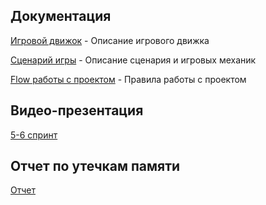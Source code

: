 ## Документация

[Игровой движок](https://github.com/Ev-Kos/card-game/blob/8e40a989f4d468374a6fee81fba12921c45c069b/docs/gameEngine.md) - Описание игрового движка

[Сценарий игры](https://github.com/Ev-Kos/card-game/blob/66ca133ff00c255d42514d3bc53d01be6600cbf8/docs/scenario.md) - Описание сценария и игровых механик

[Flow работы с проектом](https://github.com/Ev-Kos/card-game/blob/66ca133ff00c255d42514d3bc53d01be6600cbf8/docs/workFlow.md) - Правила работы с проектом

## Видео-презентация

[5-6 спринт](https://drive.google.com/file/d/1Y58zSzrW0ODVD-S6atJMYiZJKnN-i3Gf/view?usp=sharing)

## Отчет по утечкам памяти
[Отчет](https://github.com/Ev-Kos/card-game/blob/7475736870e93ac5afbdf9a846927ff74d2de74a/docs/MEMORYLEAKS.md)

